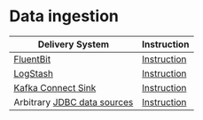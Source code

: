 # Data ingestion

| Delivery System | Instruction |
| --- | --- |
| [FluentBit](https://fluentbit.io) | [Instruction](../fluent-bit.md) |
| [LogStash](https://www.elastic.co/logstash) | [Instruction](../logstash.md) |
| [Kafka Connect Sink](https://docs.confluent.io/platform/current/connect/index.html) | [Instruction](https://github.com/ydb-platform/ydb-kafka-sink-connector) |
| Arbitrary [JDBC data sources](https://en.wikipedia.org/wiki/Java_Database_Connectivity) | [Instruction](../import-jdbc.md) |
